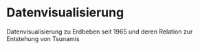 # Datenvisualisierung
Datenvisualisierung zu Erdbeben seit 1965 und deren Relation zur Entstehung von Tsunamis
